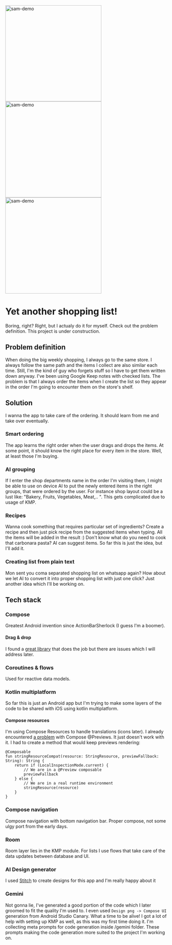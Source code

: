 <img src="https://github.com/user-attachments/assets/a71ec6cf-561a-428d-b26c-84fcf649ee53" alt="sam-demo" width="300"/>
<img src="https://github.com/user-attachments/assets/c70e8453-fe89-41e2-8864-a26d9b0c3254" alt="sam-demo" width="300"/>
<img src="https://github.com/user-attachments/assets/8a778527-df5f-4181-aab8-f9465052f8be" alt="sam-demo" width="300"/>

# Yet another shopping list!
Boring, right? Right, but I actualy do it for myself. Check out the problem definition. This project is under construction.
## Problem definition
When doing the big weekly shopping, I always go to the same store. I always follow the same path and the items I collect are also similar each time. Still, I'm the kind of guy who forgets stuff so I have to get them written down anyway. I've been using Google Keep notes with checked lists. The problem is that I always order the items when I create the list so they appear in the order I'm going to encounter them on the store's shelf.
## Solution
I wanna the app to take care of the ordering. It should learn from me and take over eventually.
### Smart ordering
The app learns the right order when the user drags and drops the items. At some point, it should know the right place for every item in the store. Well, at least those I'm buying.
### AI grouping
If I enter the shop departments name in the order I'm visiting them, I might be able to use on device AI to put the newly entered items in the right groups, that were ordered by the user. For instance shop layout could be a lust like: "Bakery, Fruits, Vegetables, Meat,.. ".
This gets complicated due to usage of KMP. 
### Recipes
Wanna cook something that requires particular set of ingredients? Create a recipe and then just pick recipe from the suggested items when typing. All the items will be added in the result :) Don't know what do you need to cook that carbonara pasta? AI can suggest items. So far this is just the idea, but I'll add it.
### Creating list from plain text
Mon sent you coma separated shopping list on whatsapp again? How about we let AI to convert it into proper shopping list with just one click? Just another idea which I'll be working on.

## Tech stack
### Compose
Greatest Android invention since ActionBarSherlock (I guess I'm a boomer).
#### Drag & drop
I found a [great library](https://github.com/Calvin-LL/Reorderable/?tab=readme-ov-file#lazycolumn) that does the job but there are issues which I will address later.
### Coroutines & flows
Used for reactive data models.
### Kotlin multiplatform
So far this is just an Android app but I'm trying to make some layers of the code to be shared with iOS using kotlin multiplatform.
#### Compose resources
I'm using Compose Resources to handle translations (icons later). I already encountered [a problem](https://issuetracker.google.com/issues/348208777) with Compose @Previews. It just doesn't work with it. I had to create a method that would keep previews rendering:
```
@Composable
fun stringResourceCompat(resource: StringResource, previewFallback: String): String {
    return if (LocalInspectionMode.current) {
        // We are in a @Preview composable
        previewFallback
    } else {
        // We are in a real runtime environment
        stringResource(resource)
    }
}
```
### Compose navigation
Compose navigation with bottom navigation bar. Proper compose, not some ulgy port from the early days.
### Room 
Room layer lies in the KMP module. For lists I use flows that take care of the data updates between database and UI.
### AI Design generator
I used [Stitch](https://stitch.withgoogle.com/) to create designs for this app and I'm really happy about it
### Gemini
Not gonna lie, I've generated a good portion of the code which I later groomed to fit the quality I'm used to. I even used `Design png -> Compose UI ` generation from Android Studio Canary. What a time to be alive! I got a lot of help with setting up KMP as well, as this was my first time doing it. I'm collecting meta prompts for code generation inside /gemini folder. These prompts making the code generation more suited to the project I'm working on. 
